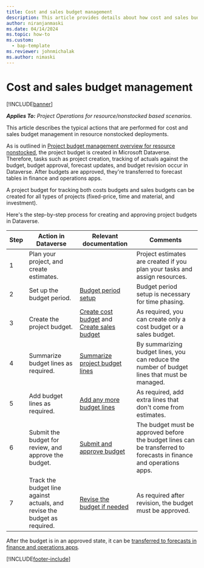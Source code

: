 ```yaml
---
title: Cost and sales budget management
description: This article provides details about how cost and sales budgets can be managed in resource nonstocked deployments.
author: niranjanmaski
ms.date: 04/14/2024
ms.topic: how-to
ms.custom: 
  - bap-template
ms.reviewer: johnmichalak
ms.author: nimaski
---
```


# Cost and sales budget management

[!INCLUDE[banner](../includes/banner.md)]

_**Applies To:** Project Operations for resource/nonstocked based scenarios._

This article describes the typical actions that are performed for cost and sales budget management in resource nonstocked deployments.

As is outlined in [Project budget management overview for resource nonstocked](project-budget-management-overview-res-non-stocked.md), the project budget is created in Microsoft Dataverse. Therefore, tasks such as project creation, tracking of actuals against the budget, budget approval, forecast updates, and budget revision occur in Dataverse. After budgets are approved, they're transferred to forecast tables in finance and operations apps.

A project budget for tracking both costs budgets and sales budgets can be created for all types of projects (fixed-price, time and material, and investment).

Here's the step-by-step process for creating and approving project budgets in Dataverse.

| Step | Action in Dataverse | Relevant documentation | Comments |
|---|---|---|---|
| 1 | Plan your project, and create estimates. | | Project estimates are created if you plan your tasks and assign resources. |
| 2 | Set up the budget period. | [Budget period setup](../pro/budget/budget-period-setup.md) | Budget period setup is necessary for time phasing.|
| 3 | Create the project budget. | [Create cost budget](../pro/budget/create-delete-project-budget.md) and [Create sales budget](../pro/budget/create-delete-project-sales-budget.md) | As required, you can create only a cost budget or a sales budget. |
| 4 | Summarize budget lines as required. | [Summarize project budget lines](../pro/budget/summarize-budgetline-during-import.md) | By summarizing budget lines, you can reduce the number of budget lines that must be managed. |
| 5 | Add budget lines as required. | [Add any more budget lines](../pro/budget/project-cost-time-budget-line.md) | As required, add extra lines that don't come from estimates. |
| 6 | Submit the budget for review, and approve the budget. | [Submit and approve budget ](../pro/budget/project-budget-status-mgmt.md) | The budget must be approved before the budget lines can be transferred to forecasts in finance and operations apps. |
| 7 | Track the budget line against actuals, and revise the budget as required. | [Revise the budget if needed ](../pro/budget/revise-project-cost-budget.md) | As required after revision, the budget must be approved. |

After the budget is in an approved state, it can be [transferred to forecasts in finance and operations apps](transfer-budgets-to-forecasts.md).

[!INCLUDE[footer-include](../includes/footer-banner.md)]
